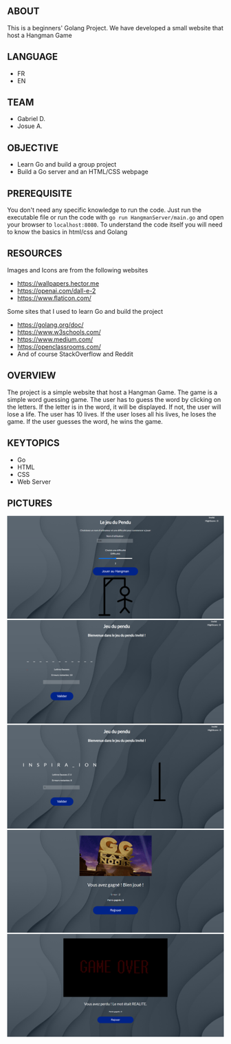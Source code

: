 ABOUT
----------------------------------------------
This is a beginners' Golang Project. We have developed a small website that host a Hangman Game  

LANGUAGE
----------------------------------------------
- FR
- EN

TEAM
----------------------------------------------
- Gabriel D.
- Josue A.

OBJECTIVE
----------------------------------------------
- Learn Go and build a group project
- Build a Go server and an HTML/CSS webpage

PREREQUISITE
----------------------------------------------
You don't need any specific knowledge to run the code. Just run the executable file or run the code with `go run HangmanServer/main.go` and open your browser to `localhost:8080`.
To understand the code itself you will need to know the basics in html/css and Golang

RESOURCES  
----------------------------------------------
Images and Icons are from the following websites
- https://wallpapers.hector.me
- https://openai.com/dall-e-2
- https://www.flaticon.com/

Some sites that I used to learn Go and build the project
- https://golang.org/doc/
- https://www.w3schools.com/
- https://www.medium.com/
- https://openclassrooms.com/
- And of course StackOverflow and Reddit

OVERVIEW
----------------------------------------------
The project is a simple website that host a Hangman Game.
The game is a simple word guessing game. The user has to guess the word by clicking on the letters. If the letter is in the word, it will be displayed. If not, the user will lose a life. The user has 10 lives. If the user loses all his lives, he loses the game. If the user guesses the word, he wins the game.

KEYTOPICS
----------------------------------------------
- Go
- HTML
- CSS
- Web Server

PICTURES
----------------------------------------------
![img.png](ScreenShots/img.png)
![img_1.png](ScreenShots/img_1.png)
![img_2.png](ScreenShots/img_2.png)
![img_3.png](ScreenShots/img_3.png)
![img_5.png](ScreenShots/img_5.png)